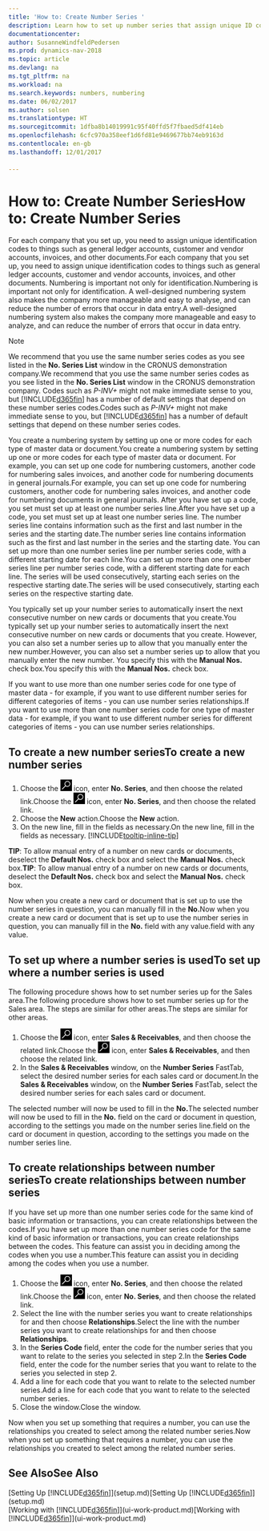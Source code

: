 ```yaml
---
title: 'How to: Create Number Series '
description: Learn how to set up number series that assign unique ID codes to accounts and documents in Dynamics NAV.
documentationcenter: 
author: SusanneWindfeldPedersen
ms.prod: dynamics-nav-2018
ms.topic: article
ms.devlang: na
ms.tgt_pltfrm: na
ms.workload: na
ms.search.keywords: numbers, numbering
ms.date: 06/02/2017
ms.author: solsen
ms.translationtype: HT
ms.sourcegitcommit: 1dfba8b14019991c95f40ffd5f7fbaed5df414eb
ms.openlocfilehash: 6cfc970a358eef1d6fd81e9469677bb74eb9163d
ms.contentlocale: en-gb
ms.lasthandoff: 12/01/2017

---
```

# <a name="how-to-create-number-series"></a><span data-ttu-id="1f13c-103">How to: Create Number Series</span><span class="sxs-lookup"><span data-stu-id="1f13c-103">How to: Create Number Series</span></span>
<span data-ttu-id="1f13c-104">For each company that you set up, you need to assign unique identification codes to things such as general ledger accounts, customer and vendor accounts, invoices, and other documents.</span><span class="sxs-lookup"><span data-stu-id="1f13c-104">For each company that you set up, you need to assign unique identification codes to things such as general ledger accounts, customer and vendor accounts, invoices, and other documents.</span></span> <span data-ttu-id="1f13c-105">Numbering is important not only for identification.</span><span class="sxs-lookup"><span data-stu-id="1f13c-105">Numbering is important not only for identification.</span></span> <span data-ttu-id="1f13c-106">A well-designed numbering system also makes the company more manageable and easy to analyse, and can reduce the number of errors that occur in data entry.</span><span class="sxs-lookup"><span data-stu-id="1f13c-106">A well-designed numbering system also makes the company more manageable and easy to analyze, and can reduce the number of errors that occur in data entry.</span></span>

> [!NOTE]  
>   <span data-ttu-id="1f13c-107">We recommend that you use the same number series codes as you see listed in the **No. Series List** window in the CRONUS demonstration company.</span><span class="sxs-lookup"><span data-stu-id="1f13c-107">We recommend that you use the same number series codes as you see listed in the **No. Series List** window in the CRONUS demonstration company.</span></span> <span data-ttu-id="1f13c-108">Codes such as *P-INV+* might not make immediate sense to you, but [!INCLUDE[d365fin](includes/d365fin_md.md)] has a number of default settings that depend on these number series codes.</span><span class="sxs-lookup"><span data-stu-id="1f13c-108">Codes such as *P-INV+* might not make immediate sense to you, but [!INCLUDE[d365fin](includes/d365fin_md.md)] has a number of default settings that depend on these number series codes.</span></span>

<span data-ttu-id="1f13c-109">You create a numbering system by setting up one or more codes for each type of master data or document.</span><span class="sxs-lookup"><span data-stu-id="1f13c-109">You create a numbering system by setting up one or more codes for each type of master data or document.</span></span> <span data-ttu-id="1f13c-110">For example, you can set up one code for numbering customers, another code for numbering sales invoices, and another code for numbering documents in general journals.</span><span class="sxs-lookup"><span data-stu-id="1f13c-110">For example, you can set up one code for numbering customers, another code for numbering sales invoices, and another code for numbering documents in general journals.</span></span> <span data-ttu-id="1f13c-111">After you have set up a code, you set must set up at least one number series line.</span><span class="sxs-lookup"><span data-stu-id="1f13c-111">After you have set up a code, you set must set up at least one number series line.</span></span> <span data-ttu-id="1f13c-112">The number series line contains information such as the first and last number in the series and the starting date.</span><span class="sxs-lookup"><span data-stu-id="1f13c-112">The number series line contains information such as the first and last number in the series and the starting date.</span></span> <span data-ttu-id="1f13c-113">You can set up more than one number series line per number series code, with a different starting date for each line.</span><span class="sxs-lookup"><span data-stu-id="1f13c-113">You can set up more than one number series line per number series code, with a different starting date for each line.</span></span> <span data-ttu-id="1f13c-114">The series will be used consecutively, starting each series on the respective starting date.</span><span class="sxs-lookup"><span data-stu-id="1f13c-114">The series will be used consecutively, starting each series on the respective starting date.</span></span>

<span data-ttu-id="1f13c-115">You typically set up your number series to automatically insert the next consecutive number on new cards or documents that you create.</span><span class="sxs-lookup"><span data-stu-id="1f13c-115">You typically set up your number series to automatically insert the next consecutive number on new cards or documents that you create.</span></span> <span data-ttu-id="1f13c-116">However, you can also set a number series up to allow that you manually enter the new number.</span><span class="sxs-lookup"><span data-stu-id="1f13c-116">However, you can also set a number series up to allow that you manually enter the new number.</span></span> <span data-ttu-id="1f13c-117">You specify this with the **Manual Nos.** check box.</span><span class="sxs-lookup"><span data-stu-id="1f13c-117">You specify this with the **Manual Nos.** check box.</span></span>

<span data-ttu-id="1f13c-118">If you want to use more than one number series code for one type of master data - for example, if you want to use different number series for different categories of items - you can use number series relationships.</span><span class="sxs-lookup"><span data-stu-id="1f13c-118">If you want to use more than one number series code for one type of master data - for example, if you want to use different number series for different categories of items - you can use number series relationships.</span></span>

## <a name="to-create-a-new-number-series"></a><span data-ttu-id="1f13c-119">To create a new number series</span><span class="sxs-lookup"><span data-stu-id="1f13c-119">To create a new number series</span></span>
1. <span data-ttu-id="1f13c-120">Choose the ![Search for Page or Report](media/ui-search/search_small.png "Search for Page or Report icon") icon, enter **No. Series**, and then choose the related link.</span><span class="sxs-lookup"><span data-stu-id="1f13c-120">Choose the ![Search for Page or Report](media/ui-search/search_small.png "Search for Page or Report icon") icon, enter **No. Series**, and then choose the related link.</span></span>
2. <span data-ttu-id="1f13c-121">Choose the **New** action.</span><span class="sxs-lookup"><span data-stu-id="1f13c-121">Choose the **New** action.</span></span>
3. <span data-ttu-id="1f13c-122">On the new line, fill in the fields as necessary.</span><span class="sxs-lookup"><span data-stu-id="1f13c-122">On the new line, fill in the fields as necessary.</span></span> [!INCLUDE[tooltip-inline-tip](includes/tooltip-inline-tip_md.md)]

<span data-ttu-id="1f13c-123">**TIP**: To allow manual entry of a number on new cards or documents, deselect the **Default Nos.** check box and select the **Manual Nos.** check box.</span><span class="sxs-lookup"><span data-stu-id="1f13c-123">**TIP**: To allow manual entry of a number on new cards or documents, deselect the **Default Nos.** check box and select the **Manual Nos.** check box.</span></span>

<span data-ttu-id="1f13c-124">Now when you create a new card or document that is set up to use the number series in question, you can manually fill in the **No.**</span><span class="sxs-lookup"><span data-stu-id="1f13c-124">Now when you create a new card or document that is set up to use the number series in question, you can manually fill in the **No.**</span></span> <span data-ttu-id="1f13c-125">field with any value.</span><span class="sxs-lookup"><span data-stu-id="1f13c-125">field with any value.</span></span>  

## <a name="to-set-up-where-a-number-series-is-used"></a><span data-ttu-id="1f13c-126">To set up where a number series is used</span><span class="sxs-lookup"><span data-stu-id="1f13c-126">To set up where a number series is used</span></span>
<span data-ttu-id="1f13c-127">The following procedure shows how to set number series up for the Sales area.</span><span class="sxs-lookup"><span data-stu-id="1f13c-127">The following procedure shows how to set number series up for the Sales area.</span></span> <span data-ttu-id="1f13c-128">The steps are similar for other areas.</span><span class="sxs-lookup"><span data-stu-id="1f13c-128">The steps are similar for other areas.</span></span>
1. <span data-ttu-id="1f13c-129">Choose the ![Search for Page or Report](media/ui-search/search_small.png "Search for Page or Report icon") icon, enter **Sales & Receivables**, and then choose the related link.</span><span class="sxs-lookup"><span data-stu-id="1f13c-129">Choose the ![Search for Page or Report](media/ui-search/search_small.png "Search for Page or Report icon") icon, enter **Sales & Receivables**, and then choose the related link.</span></span>
2. <span data-ttu-id="1f13c-130">In the **Sales & Receivables** window, on the **Number Series** FastTab, select the desired number series for each sales card or document.</span><span class="sxs-lookup"><span data-stu-id="1f13c-130">In the **Sales & Receivables** window, on the **Number Series** FastTab, select the desired number series for each sales card or document.</span></span>

<span data-ttu-id="1f13c-131">The selected number will now be used to fill in the **No.**</span><span class="sxs-lookup"><span data-stu-id="1f13c-131">The selected number will now be used to fill in the **No.**</span></span> <span data-ttu-id="1f13c-132">field on the card or document in question, according to the settings you made on the number series line.</span><span class="sxs-lookup"><span data-stu-id="1f13c-132">field on the card or document in question, according to the settings you made on the number series line.</span></span>

## <a name="to-create-relationships-between-number-series"></a><span data-ttu-id="1f13c-133">To create relationships between number series</span><span class="sxs-lookup"><span data-stu-id="1f13c-133">To create relationships between number series</span></span>
<span data-ttu-id="1f13c-134">If you have set up more than one number series code for the same kind of basic information or transactions, you can create relationships between the codes.</span><span class="sxs-lookup"><span data-stu-id="1f13c-134">If you have set up more than one number series code for the same kind of basic information or transactions, you can create relationships between the codes.</span></span> <span data-ttu-id="1f13c-135">This feature can assist you in deciding among the codes when you use a number.</span><span class="sxs-lookup"><span data-stu-id="1f13c-135">This feature can assist you in deciding among the codes when you use a number.</span></span>

1. <span data-ttu-id="1f13c-136">Choose the ![Search for Page or Report](media/ui-search/search_small.png "Search for Page or Report icon") icon, enter **No. Series**, and then choose the related link.</span><span class="sxs-lookup"><span data-stu-id="1f13c-136">Choose the ![Search for Page or Report](media/ui-search/search_small.png "Search for Page or Report icon") icon, enter **No. Series**, and then choose the related link.</span></span>
2. <span data-ttu-id="1f13c-137">Select the line with the number series you want to create relationships for and then choose **Relationships**.</span><span class="sxs-lookup"><span data-stu-id="1f13c-137">Select the line with the number series you want to create relationships for and then choose **Relationships**.</span></span>
3. <span data-ttu-id="1f13c-138">In the **Series Code** field, enter the code for the number series that you want to relate to the series you selected in step 2.</span><span class="sxs-lookup"><span data-stu-id="1f13c-138">In the **Series Code** field, enter the code for the number series that you want to relate to the series you selected in step 2.</span></span>
4. <span data-ttu-id="1f13c-139">Add a line for each code that you want to relate to the selected number series.</span><span class="sxs-lookup"><span data-stu-id="1f13c-139">Add a line for each code that you want to relate to the selected number series.</span></span>
5. <span data-ttu-id="1f13c-140">Close the window.</span><span class="sxs-lookup"><span data-stu-id="1f13c-140">Close the window.</span></span>

<span data-ttu-id="1f13c-141">Now when you set up something that requires a number, you can use the relationships you created to select among the related number series.</span><span class="sxs-lookup"><span data-stu-id="1f13c-141">Now when you set up something that requires a number, you can use the relationships you created to select among the related number series.</span></span>

## <a name="see-also"></a><span data-ttu-id="1f13c-142">See Also</span><span class="sxs-lookup"><span data-stu-id="1f13c-142">See Also</span></span>
<span data-ttu-id="1f13c-143">[Setting Up [!INCLUDE[d365fin](includes/d365fin_md.md)]](setup.md)</span><span class="sxs-lookup"><span data-stu-id="1f13c-143">[Setting Up [!INCLUDE[d365fin](includes/d365fin_md.md)]](setup.md)</span></span>  
<span data-ttu-id="1f13c-144">[Working with [!INCLUDE[d365fin](includes/d365fin_md.md)]](ui-work-product.md)</span><span class="sxs-lookup"><span data-stu-id="1f13c-144">[Working with [!INCLUDE[d365fin](includes/d365fin_md.md)]](ui-work-product.md)</span></span>  


